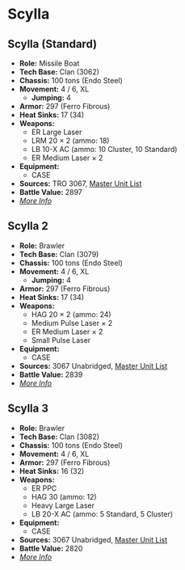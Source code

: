 # Scylla
## Scylla (Standard)
- **Role:** Missile Boat
- **Tech Base:** Clan (3062)
- **Chassis:** 100 tons (Endo Steel)
- **Movement:** 4 / 6, XL
  - **Jumping:** 4
- **Armor:** 297 (Ferro Fibrous)
- **Heat Sinks:** 17 (34)
- **Weapons:**
  - ER Large Laser
  - LRM 20 × 2 (ammo: 18)
  - LB 10-X AC (ammo: 10 Cluster, 10 Standard)
  - ER Medium Laser × 2
- **Equipment:**
  - CASE
- **Sources:** TRO 3067, [Master Unit List](http://masterunitlist.info/Unit/Details/5000/scylla-standard)
- **Battle Value:** 2897
- [*More Info*](scylla/scylla_standard.md)

## Scylla 2
- **Role:** Brawler
- **Tech Base:** Clan (3079)
- **Chassis:** 100 tons (Endo Steel)
- **Movement:** 4 / 6, XL
  - **Jumping:** 4
- **Armor:** 297 (Ferro Fibrous)
- **Heat Sinks:** 17 (34)
- **Weapons:**
  - HAG 20 × 2 (ammo: 24)
  - Medium Pulse Laser × 2
  - ER Medium Laser × 2
  - Small Pulse Laser
- **Equipment:**
  - CASE
- **Sources:** 3067 Unabridged, [Master Unit List](http://masterunitlist.info/Unit/Details/5723/scylla-2)
- **Battle Value:** 2839
- [*More Info*](scylla/scylla_2.md)

## Scylla 3
- **Role:** Brawler
- **Tech Base:** Clan (3082)
- **Chassis:** 100 tons (Endo Steel)
- **Movement:** 4 / 6, XL
- **Armor:** 297 (Ferro Fibrous)
- **Heat Sinks:** 16 (32)
- **Weapons:**
  - ER PPC
  - HAG 30 (ammo: 12)
  - Heavy Large Laser
  - LB 20-X AC (ammo: 5 Standard, 5 Cluster)
- **Equipment:**
  - CASE
- **Sources:** 3067 Unabridged, [Master Unit List](http://masterunitlist.info/Unit/Details/5724/scylla-3)
- **Battle Value:** 2820
- [*More Info*](scylla/scylla_3.md)

